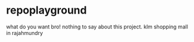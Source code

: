 # repoplayground
what do you want bro!
nothing to say about this project.
klm
shopping mall
in rajahmundry